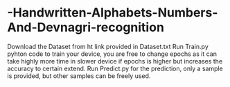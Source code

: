 # -Handwritten-Alphabets-Numbers-And-Devnagri-recognition
Download the Dataset from ht link provided in Dataset.txt
Run Train.py pyhton code to train your device, you are free to change epochs as it can take highly more time in slower device if epochs is higher but increases the accuracy to certain extend.
Run Predict.py for the prediction, only a sample is provided, but other samples can be freely used.
